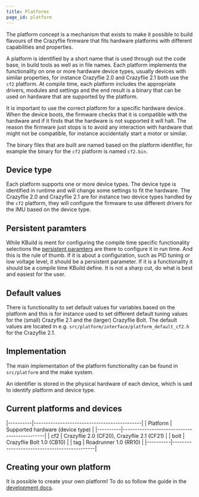 ```yaml
---
title: Platforms
page_id: platform
---
```


The platform concept is a mechanism that exists to make it possible to build flavours of the Crazyflie
firmware that fits hardware platforms with different capabilities and properties.

A platform is identified by a short name that is used through out the code base, in build tools as well as in file names.
Each platform implements the functionality on one or more hardware device types, usually devices with similar properties,
for instance Crazyflie 2.0 and Crazyflie 2.1 both use the `cf2` platform. At compile time, each platform includes the
appropriate drivers, modules and settings and the end result is a binary that can be used on hardware that are
supported by the platform.

It is important to use the correct platform for a specific hardware device. When the device boots, the firmware checks
that it is compatible with the hardware and if it finds that the hardware is not supported it will halt. The reason
the firmware just stops is to avoid any interaction with hardware that might not be compatible, for instance
accidentally start a motor or similar.

The binary files that are built are named based on the platform identifier, for example the binary for the `cf2`
platform is named `cf2.bin`.

## Device type

Each platform supports one or more device types. The device type is identified in runtime and will change some settings
to fit the hardware. The Crazyflie 2.0 and Crazyflie 2.1 are for instance two device types handled by the `cf2` platform,
they will configure the firmware to use different drivers for the IMU based on the device type.

## Persistent paramters
While KBuild is ment for configuring the compile time specific functionality selections the 
[persistent paramters](/docs/userguides/logparam.md#persistent-parameters) are there to configure it in run time. 
And this is the rule of thumb. If it is about a configuration, such as PID tuning or low voltage level, it should 
be a persistent parameter. If it is a functionality it should be a compile time KBuild define. It is not a sharp cut, 
do what is best and easiest for the user.

## Default values

There is functionality to set default values for variables based on the platform and this is for instance used to set
different default tuning values for the (small) Crazyflie 2.1 and the (larger) Crazyflie Bolt. The default values are 
located in e.g. `src/platform/interface/platform_default_cf2.h` for the Crazyflie 2.1.

## Implementation

The main implementation of the platform functionality can be found in `src/platform` and the make system.

An identifier is stored in the physical hardware of each device, which is ued to identify platform and device type.

## Current platforms and devices

|----------|---------------------------------------------|
| Platform | Supported hardware (device type)            |
|----------|---------------------------------------------|
| cf2      | Crazyflie 2.0 (CF20), Crazyflie 2.1 (CF21) |
| bolt     | Crazyflie Bolt 1.0 (CB10)                   |
| tag      | Roadrunner 1.0 (RR10)                       |
|----------|---------------------------------------------|

## Creating your own platform
It is possible to create your own platform! To do so follow the guide in the [development docs](/docs/development/create_platform).
